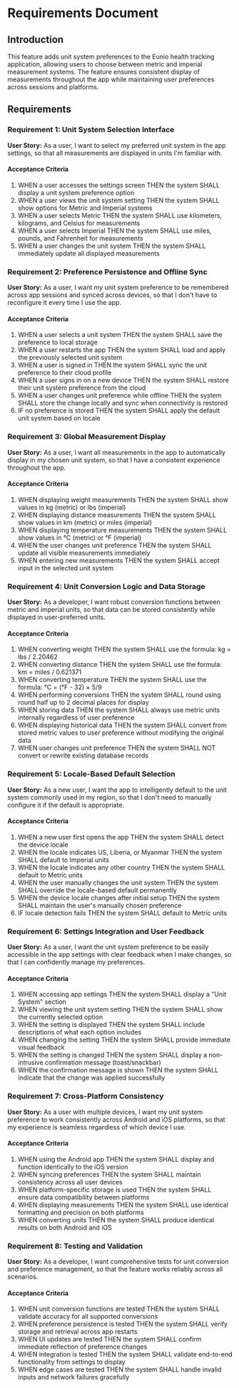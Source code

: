 # Requirements Document

## Introduction

This feature adds unit system preferences to the Eunio health tracking application, allowing users to choose between metric and imperial measurement systems. The feature ensures consistent display of measurements throughout the app while maintaining user preferences across sessions and platforms.

## Requirements

### Requirement 1: Unit System Selection Interface

**User Story:** As a user, I want to select my preferred unit system in the app settings, so that all measurements are displayed in units I'm familiar with.

#### Acceptance Criteria

1. WHEN a user accesses the settings screen THEN the system SHALL display a unit system preference option
2. WHEN a user views the unit system setting THEN the system SHALL show options for Metric and Imperial systems
3. WHEN a user selects Metric THEN the system SHALL use kilometers, kilograms, and Celsius for measurements
4. WHEN a user selects Imperial THEN the system SHALL use miles, pounds, and Fahrenheit for measurements
5. WHEN a user changes the unit system THEN the system SHALL immediately update all displayed measurements

### Requirement 2: Preference Persistence and Offline Sync

**User Story:** As a user, I want my unit system preference to be remembered across app sessions and synced across devices, so that I don't have to reconfigure it every time I use the app.

#### Acceptance Criteria

1. WHEN a user selects a unit system THEN the system SHALL save the preference to local storage
2. WHEN a user restarts the app THEN the system SHALL load and apply the previously selected unit system
3. WHEN a user is signed in THEN the system SHALL sync the unit preference to their cloud profile
4. WHEN a user signs in on a new device THEN the system SHALL restore their unit system preference from the cloud
5. WHEN a user changes unit preference while offline THEN the system SHALL store the change locally and sync when connectivity is restored
6. IF no preference is stored THEN the system SHALL apply the default unit system based on locale

### Requirement 3: Global Measurement Display

**User Story:** As a user, I want all measurements in the app to automatically display in my chosen unit system, so that I have a consistent experience throughout the app.

#### Acceptance Criteria

1. WHEN displaying weight measurements THEN the system SHALL show values in kg (metric) or lbs (imperial)
2. WHEN displaying distance measurements THEN the system SHALL show values in km (metric) or miles (imperial)
3. WHEN displaying temperature measurements THEN the system SHALL show values in °C (metric) or °F (imperial)
4. WHEN the user changes unit preference THEN the system SHALL update all visible measurements immediately
5. WHEN entering new measurements THEN the system SHALL accept input in the selected unit system

### Requirement 4: Unit Conversion Logic and Data Storage

**User Story:** As a developer, I want robust conversion functions between metric and imperial units, so that data can be stored consistently while displayed in user-preferred units.

#### Acceptance Criteria

1. WHEN converting weight THEN the system SHALL use the formula: kg = lbs / 2.20462
2. WHEN converting distance THEN the system SHALL use the formula: km = miles / 0.621371
3. WHEN converting temperature THEN the system SHALL use the formula: °C = (°F - 32) × 5/9
4. WHEN performing conversions THEN the system SHALL round using round half up to 2 decimal places for display
5. WHEN storing data THEN the system SHALL always use metric units internally regardless of user preference
6. WHEN displaying historical data THEN the system SHALL convert from stored metric values to user preference without modifying the original data
7. WHEN user changes unit preference THEN the system SHALL NOT convert or rewrite existing database records

### Requirement 5: Locale-Based Default Selection

**User Story:** As a new user, I want the app to intelligently default to the unit system commonly used in my region, so that I don't need to manually configure it if the default is appropriate.

#### Acceptance Criteria

1. WHEN a new user first opens the app THEN the system SHALL detect the device locale
2. WHEN the locale indicates US, Liberia, or Myanmar THEN the system SHALL default to Imperial units
3. WHEN the locale indicates any other country THEN the system SHALL default to Metric units
4. WHEN the user manually changes the unit system THEN the system SHALL override the locale-based default permanently
5. WHEN the device locale changes after initial setup THEN the system SHALL maintain the user's manually chosen preference
6. IF locale detection fails THEN the system SHALL default to Metric units

### Requirement 6: Settings Integration and User Feedback

**User Story:** As a user, I want the unit system preference to be easily accessible in the app settings with clear feedback when I make changes, so that I can confidently manage my preferences.

#### Acceptance Criteria

1. WHEN accessing app settings THEN the system SHALL display a "Unit System" section
2. WHEN viewing the unit system setting THEN the system SHALL show the currently selected option
3. WHEN the setting is displayed THEN the system SHALL include descriptions of what each option includes
4. WHEN changing the setting THEN the system SHALL provide immediate visual feedback
5. WHEN the setting is changed THEN the system SHALL display a non-intrusive confirmation message (toast/snackbar)
6. WHEN the confirmation message is shown THEN the system SHALL indicate that the change was applied successfully

### Requirement 7: Cross-Platform Consistency

**User Story:** As a user with multiple devices, I want my unit system preference to work consistently across Android and iOS platforms, so that my experience is seamless regardless of which device I use.

#### Acceptance Criteria

1. WHEN using the Android app THEN the system SHALL display and function identically to the iOS version
2. WHEN syncing preferences THEN the system SHALL maintain consistency across all user devices
3. WHEN platform-specific storage is used THEN the system SHALL ensure data compatibility between platforms
4. WHEN displaying measurements THEN the system SHALL use identical formatting and precision on both platforms
5. WHEN converting units THEN the system SHALL produce identical results on both Android and iOS

### Requirement 8: Testing and Validation

**User Story:** As a developer, I want comprehensive tests for unit conversion and preference management, so that the feature works reliably across all scenarios.

#### Acceptance Criteria

1. WHEN unit conversion functions are tested THEN the system SHALL validate accuracy for all supported conversions
2. WHEN preference persistence is tested THEN the system SHALL verify storage and retrieval across app restarts
3. WHEN UI updates are tested THEN the system SHALL confirm immediate reflection of preference changes
4. WHEN integration is tested THEN the system SHALL validate end-to-end functionality from settings to display
5. WHEN edge cases are tested THEN the system SHALL handle invalid inputs and network failures gracefully